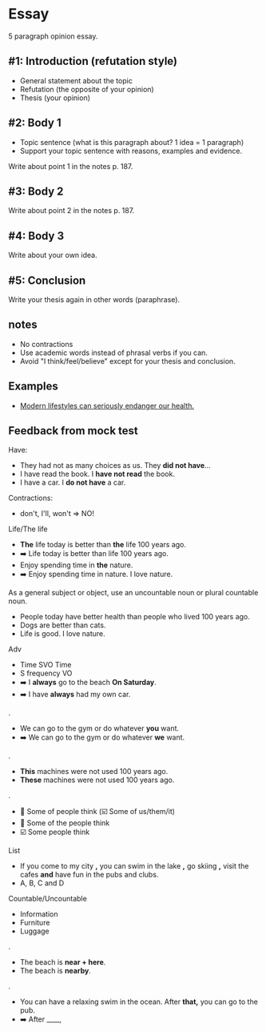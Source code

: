 # Essay

5 paragraph opinion essay.

## #1: Introduction (refutation style)

- General statement about the topic
- Refutation (the opposite of your opinion)
- Thesis (your opinion)

## #2: Body 1

- Topic sentence (what is this paragraph about? 1 idea = 1 paragraph)
- Support your topic sentence with reasons, examples and evidence.

Write about point 1 in the notes p. 187.

## #3: Body 2

Write about point 2 in the notes p. 187.

## #4: Body 3

Write about your own idea.

## #5: Conclusion

Write your thesis again in other words (paraphrase).

## notes

- No contractions
- Use academic words instead of phrasal verbs if you can.
- Avoid "I think/feel/believe" except for your thesis and conclusion.

## Examples

- [Modern lifestyles can seriously endanger our health.](essay_lifestyles.md)

## Feedback from mock test

Have:
- They had not as many choices as us. They **did not have**...
- I have read the book. I **have not read** the book.
- I have a car. I **do not have** a car.

Contractions:
- don't, I'll, won't => NO!


Life/The life
- **The** life today is better than **the** life 100 years ago.
- :arrow_right: Life today is better than life 100 years ago.
- Enjoy spending time in **the** nature.
- :arrow_right: Enjoy spending time in nature. I love nature.

As a general subject or object, use an uncountable noun or plural countable noun.

- People today have better health than people who lived 100 years ago.
- Dogs are better than cats.
- Life is good. I love nature.

Adv
- Time SVO Time
- S frequency VO
- :arrow_right: I **always** go to the beach **On Saturday**.
- :arrow_right: I have **always** had my own car.

.
- We can go to the gym or do whatever **you** want.
- :arrow_right: We can go to the gym or do whatever **we** want.

.
- **This** machines were not used 100 years ago.
- **These** machines were not used 100 years ago.

.
- :red_circle: Some of people think (:ballot_box_with_check: Some of us/them/it)
- :red_circle: Some of the people think
- :ballot_box_with_check: Some people think


List
- If you come to my city **,** you can swim in the lake **,** go skiing **,** visit the cafes **and** have fun in the pubs and clubs.
- A, B, C and D

Countable/Uncountable
- Information
- Furniture
- Luggage

.
- The beach is **near + here**.
- The beach is **nearby**.

.
- You can have a relaxing swim in the ocean. After **that,** you can go to the pub.
- :arrow_right: After ____,
